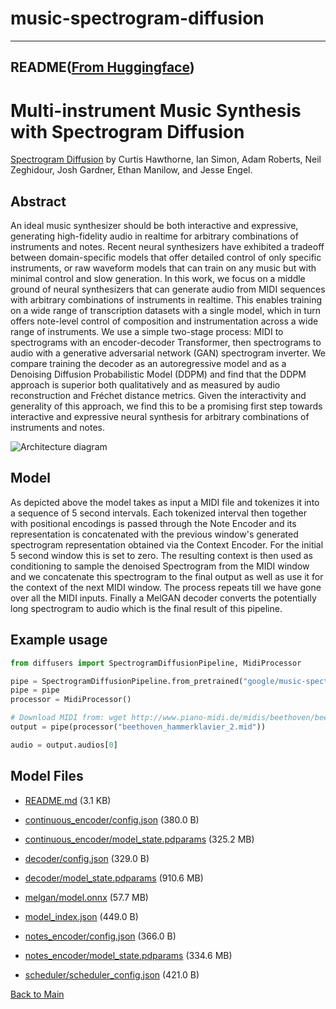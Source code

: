 
# music-spectrogram-diffusion
---


## README([From Huggingface](https://huggingface.co/google/music-spectrogram-diffusion))



# Multi-instrument Music Synthesis with Spectrogram Diffusion

[Spectrogram Diffusion](https://arxiv.org/abs/2206.05408) by Curtis Hawthorne, Ian Simon, Adam Roberts, Neil Zeghidour, Josh Gardner, Ethan Manilow, and Jesse Engel.

## Abstract

An ideal music synthesizer should be both interactive and expressive, generating high-fidelity audio in realtime for arbitrary combinations of instruments and notes. Recent neural synthesizers have exhibited a tradeoff between domain-specific models that offer detailed control of only specific instruments, or raw waveform models that can train on any music but with minimal control and slow generation. In this work, we focus on a middle ground of neural synthesizers that can generate audio from MIDI sequences with arbitrary combinations of instruments in realtime. This enables training on a wide range of transcription datasets with a single model, which in turn offers note-level control of composition and instrumentation across a wide range of instruments. We use a simple two-stage process: MIDI to spectrograms with an encoder-decoder Transformer, then spectrograms to audio with a generative adversarial network (GAN) spectrogram inverter. We compare training the decoder as an autoregressive model and as a Denoising Diffusion Probabilistic Model (DDPM) and find that the DDPM approach is superior both qualitatively and as measured by audio reconstruction and Fréchet distance metrics. Given the interactivity and generality of this approach, we find this to be a promising first step towards interactive and expressive neural synthesis for arbitrary combinations of instruments and notes.

<img src="https://storage.googleapis.com/music-synthesis-with-spectrogram-diffusion/architecture.png" alt="Architecture diagram">

## Model

As depicted above the model takes as input a MIDI file and tokenizes it into a sequence of 5 second intervals. Each tokenized interval then together with positional encodings is passed through the Note Encoder and its representation is concatenated with the previous window's generated spectrogram representation obtained via the Context Encoder. For the initial 5 second window this is set to zero. The resulting context is then used as conditioning to sample the denoised Spectrogram from the MIDI window and we concatenate this spectrogram to the final output as well as use it for the context of the next MIDI window. The process repeats till we have gone over all the MIDI inputs. Finally a MelGAN decoder converts the potentially long spectrogram to audio which is the final result of this pipeline.

## Example usage

```python
from diffusers import SpectrogramDiffusionPipeline, MidiProcessor

pipe = SpectrogramDiffusionPipeline.from_pretrained("google/music-spectrogram-diffusion")
pipe = pipe
processor = MidiProcessor()

# Download MIDI from: wget http://www.piano-midi.de/midis/beethoven/beethoven_hammerklavier_2.mid
output = pipe(processor("beethoven_hammerklavier_2.mid"))

audio = output.audios[0]
```



## Model Files

- [README.md](https://paddlenlp.bj.bcebos.com/models/community/google/music-spectrogram-diffusion/README.md) (3.1 KB)

- [continuous_encoder/config.json](https://paddlenlp.bj.bcebos.com/models/community/google/music-spectrogram-diffusion/continuous_encoder/config.json) (380.0 B)

- [continuous_encoder/model_state.pdparams](https://paddlenlp.bj.bcebos.com/models/community/google/music-spectrogram-diffusion/continuous_encoder/model_state.pdparams) (325.2 MB)

- [decoder/config.json](https://paddlenlp.bj.bcebos.com/models/community/google/music-spectrogram-diffusion/decoder/config.json) (329.0 B)

- [decoder/model_state.pdparams](https://paddlenlp.bj.bcebos.com/models/community/google/music-spectrogram-diffusion/decoder/model_state.pdparams) (910.6 MB)

- [melgan/model.onnx](https://paddlenlp.bj.bcebos.com/models/community/google/music-spectrogram-diffusion/melgan/model.onnx) (57.7 MB)

- [model_index.json](https://paddlenlp.bj.bcebos.com/models/community/google/music-spectrogram-diffusion/model_index.json) (449.0 B)

- [notes_encoder/config.json](https://paddlenlp.bj.bcebos.com/models/community/google/music-spectrogram-diffusion/notes_encoder/config.json) (366.0 B)

- [notes_encoder/model_state.pdparams](https://paddlenlp.bj.bcebos.com/models/community/google/music-spectrogram-diffusion/notes_encoder/model_state.pdparams) (334.6 MB)

- [scheduler/scheduler_config.json](https://paddlenlp.bj.bcebos.com/models/community/google/music-spectrogram-diffusion/scheduler/scheduler_config.json) (421.0 B)


[Back to Main](../../)
